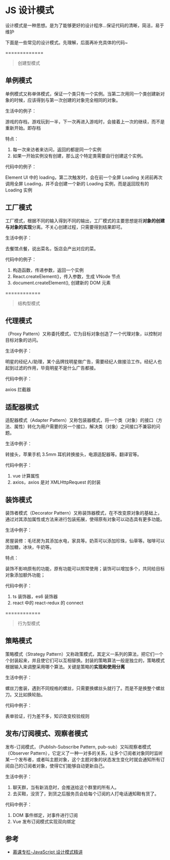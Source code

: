 # JS 设计模式

设计模式是一种思想。是为了能够更好的设计程序...保证代码的清晰，简洁，易于维护

下面是一些常见的设计模式。先理解，后面再补充具体的代码~

=============

> 创建型模式

## 单例模式

单例模式又称单体模式，保证一个类只有一个实例。当第二次用同一个类创建新对象的时候，应该得到与第一次创建的对象完全相同的对象。

生活中的例子：

游戏的存档，游戏玩到一半，下一次再进入游戏时，会接着上一次的继续，而不是重新开始。即存档

特点：

1. 每一次来访者来访问，返回的都是同一个实例
2. 如果一开始实例没有创建，那么这个特定类需要自行创建这个实例。

代码中的例子：

Element UI 中的 loading，第二次触发时，会在前一个全屏 Loading 关闭前再次调用全屏 Loading，并不会创建一个新的 Loading 实例，而是返回现有的 Loading 实例

## 工厂模式

工厂模式，根据不同的输入得到不同的输出，工厂模式的主要思想是将**对象的创建与对象的实现**分离。不关心创建过程，只需要得到结果即可。

生活中例子：

去餐馆点餐，说出菜名，饭店会产出对应的菜。

代码中的例子：

1. 构造函数，传递参数，返回一个实例
2. React.createElement()，传入参数，生成 VNode 节点
3. document.createElement(), 创建新的 DOM 元素

============

> 结构型模式

## 代理模式

（Proxy Pattern）又称委托模式，它为目标对象创造了一个代理对象，以控制对目标对象的访问。

生活中例子：

明星的经纪人/助理，某个品牌找明星做广告，需要经纪人做接洽工作。经纪人也起到过滤的作用，毕竟明星不是什么广告都接。

代码中例子：

axios 拦截器

## 适配器模式

适配器模式（Adapter Pattern）又称包装器模式，将一个类（对象）的接口（方法、属性）转化为用户需要的另一个接口，解决类（对象）之间接口不兼容的问题。

生活中例子：

转接头，苹果手机 3.5mm 耳机转换接头，电源适配器等。翻译官等。

代码中例子：

1. vue 计算属性
2. axios，axios 是对 XMLHttpRequest 的封装

## 装饰模式

装饰者模式（Decorator Pattern）又称装饰器模式，在不改变原对象的基础上，通过对其添加属性或方法来进行包装拓展，使得原有对象可以动态具有更多功能。

生活中例子：

房屋装修：毛坯房为其添加水电，家具等。奶茶可以添加珍珠，仙草等。咖啡可以添加糖，冰块，牛奶等。

特点：

装饰不影响原有的功能，原有功能可以照常使用；装饰可以增加多个，共同给目标对象添加额外功能；

代码中例子：

1. ts 装饰器，es6 装饰器
2. react 中的 react-redux 的 connect

============

> 行为型模式

## 策略模式

策略模式（Strategy Pattern）又称政策模式，其定义一系列的算法，把它们一个个封装起来，并且使它们可以互相替换。封装的策略算法一般是独立的，策略模式根据输入来调整采用哪个算法。关键是策略的**实现和使用分离**

生活中例子：

螺丝刀套装，遇到不同规格的螺丝，只需要换螺丝头就行了。而是不是换整个螺丝刀。又比如换轮胎。

代码中例子：

表单验证，行为差不多，知识改变校验规则

## 发布/订阅模式、观察者模式

发布-订阅模式，（Publish-Subscribe Pattern, pub-sub）又叫观察者模式（Observer Pattern），它定义了一种一对多的关系，让多个订阅者对象同时监听某一个发布者，或者叫主题对象，这个主题对象的状态发生变化时就会通知所有订阅自己的订阅者对象，使得它们能够自动更新自己。

生活中例子：

1. 聊天群，当有新消息时，会推送给这个群里的所有人。
2. 去买鞋，没货了，到货之后服务员会给每个订阅的人打电话通知鞋有货了。

代码中例子：

1. DOM 事件绑定，对事件进行订阅
2. Vue 发布订阅模式实现双向绑定

## 参考

- [慕课专栏-JavaScript 设计模式精讲](https://www.imooc.com/read/38)

